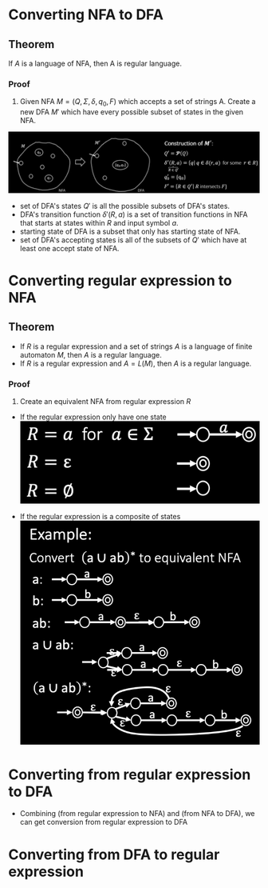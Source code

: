# Converting NFA to DFA
## Theorem
If $A$ is a language of NFA, then A is regular language.

### Proof
1. Given NFA $M=(Q,\Sigma,\delta,q_{0},F)$ which accepts a set of strings A. Create a new DFA $M'$ which have every possible subset of states in the given NFA.

![From NFA to DFA](/image/from%20NFA%20to%20DFA.png)

* set of DFA's states $Q'$ is all the possible subsets of DFA's states.
* DFA's transition function $\delta ' (R,a)$ is  a set of transition functions in NFA that starts at states within $R$ and input symbol $a$.
* starting state of DFA is a subset that only has starting state of NFA.
* set of DFA's accepting states is all of the subsets of $Q'$ which have at least one accept state of NFA.

# Converting regular expression to NFA

## Theorem
* If $R$ is a regular expression and a set of strings $A$ is a language of finite automaton $M$, then $A$ is a regular language.
* If $R$ is a regular expression and $A=L(M)$, then $A$ is a regular language.


### Proof
1. Create an equivalent NFA from regular expression $R$

* If the regular expression only have one state
![Atomic regex](/image/Atomic%20regex.png)

* If the regular expression is a composite of states
![Composite regex](/image/Composite%20regex.png)

# Converting from regular expression to DFA
* Combining (from regular expression to NFA) and (from NFA to DFA), we can get conversion from regular expression to DFA

# Converting from DFA to regular expression

